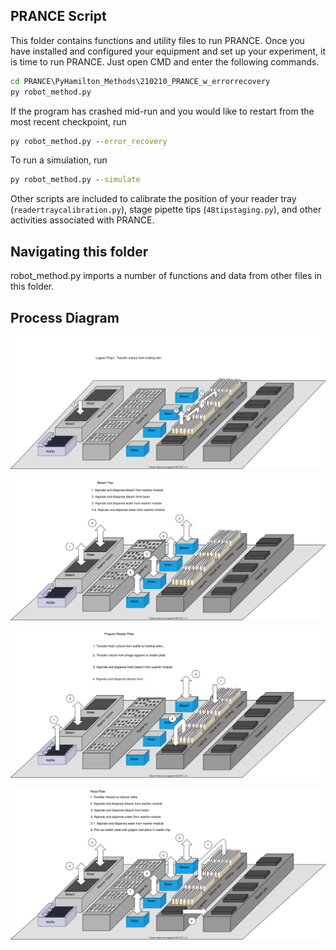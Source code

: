 ## PRANCE Script

This folder contains functions and utility files to run PRANCE. Once you have installed and configured your equipment and set up your experiment, it is time to run PRANCE. Just open CMD and enter the following commands.

```bat
cd PRANCE\PyHamilton_Methods\210210_PRANCE_w_errorrecovery
py robot_method.py
```

If the program has crashed mid-run and you would like to restart from the most recent checkpoint, run

```bat
py robot_method.py --error_recovery
```

To run a simulation, run

```bat
py robot_method.py --simulate
```

Other scripts are included to calibrate the position of your reader tray (`readertraycalibration.py`), stage pipette tips (`48tipstaging.py`), and other activities associated with PRANCE.

## Navigating this folder
robot_method.py imports a number of functions and data from other files in this folder.

## Process Diagram



![alt_text](https://github.com/Golaszewski/PRANCE/blob/main/Extras/lagoon_prep.svg)

![alt_text](https://github.com/Golaszewski/PRANCE/blob/main/Extras/bleach_tips.svg)

![alt_text](https://github.com/Golaszewski/PRANCE/blob/main/Extras/prep_reader_plate.svg)

![alt_text](https://github.com/Golaszewski/PRANCE/blob/main/Extras/read_plate.svg)

